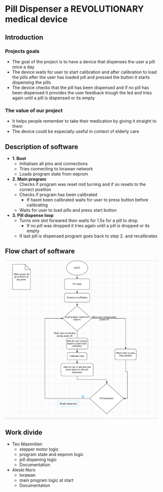 # Pill Dispenser a REVOLUTIONARY medical device

## Introduction

### Projects goals
* The goal of the project is to have a device that dispenses the user a pill once a day
* The device waits for user to start calibration and after calibration to load the pills after the user has loaded pill and pressed the button it starts dispensing the pills
* The device checks that the pill has been dispensed and if no pill has been dispensed it provides the user feedback trough the led and tries again until a pill is dispensed or its empty

### The value of our project
* It helps people remember to take their medication by giving it straight to them
* The device could be especially useful in context of elderly care

## Description of software
* **1. Boot**
  * Initialises all pins and connections
  * Tries connecting to lorawan network
  * Loads program state from eeprom
* **2. Main program**
  * Checks if program was reset mid turning and if so resets to the correct position
  * Checks if program has been calibrated
    * If hasnt been calibrated waits for user to press button before calibrating
  * Waits for user to load pills and press start button
* **3. Pill dispense loop**
  * Turns one slot forwared then waits for 1.5s for a pill to drop
    * If no pill was dropped it tries again until a pill is dropped or its empty
  * If last pill is dispensed program goes back to step 2. and recalibrates

## Flow chart of software
![flow_chart](./images/flow_chart.png)


## Work divide
  * Teo Maximilien
    * stepper motor logic
    * program state and eeprom logic
    * pill dispening logic
    * Documentation
  * Aleski Noro
    * lorawan
    * main program logic at start
    * Documentation
